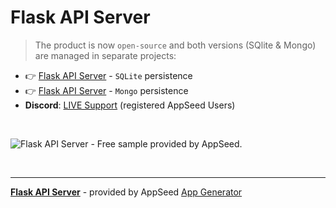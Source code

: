 # Flask API Server

> The product is now `open-source` and both versions (SQlite & Mongo) are managed in separate projects: 

- 👉 [Flask API Server](https://github.com/app-generator/api-server-flask) - `SQLite` persistence
- 👉 [Flask API Server](https://github.com/app-generator/api-server-flask-mongo) - `Mongo` persistence
- **Discord**: [LIVE Support](https://discord.gg/fZC6hup) (registered AppSeed Users) 

<br />

![Flask API Server - Free sample provided by AppSeed.](https://user-images.githubusercontent.com/51070104/174723891-2e36483e-aa0e-4d12-8fb3-dba5c1d715a2.png)

<br />

---
**[Flask API Server](https://docs.appseed.us/boilerplate-code/api-server/flask)** - provided by AppSeed [App Generator](https://appseed.us)
